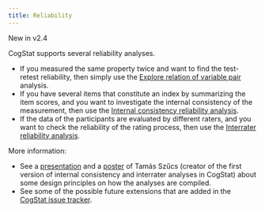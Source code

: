 ```yaml
---
title: Reliability
---
```

New in v2.4

CogStat supports several reliability analyses.

* If you measured the same property twice and want to find the test-retest reliability, then simply use the [Explore relation of variable pair](Explore-relation-of-variable-pair) analysis.
* If you have several items that constitute an index by summarizing the item scores, and you want to investigate the internal consistency of the measurement, then use the [Internal consistency reliability analysis](Internal-consistency-reliability-analysis).
* If the data of the participants are evaluated by different raters, and you want to check the reliability of the rating process, then use the [Interrater reliability analysis](Interrater-reliability-analysis).

More information:
* See a [presentation](https://docs.google.com/presentation/d/1m6L0E-IUdPVmx3Z5BVQfwW9TzkxifJpK/edit?usp=sharing&ouid=100583166572315508937&rtpof=true&sd=true) and a [poster](https://drive.google.com/file/d/1CdjUn-ClVxpHIqKyzeLj7OkqZ_WJDwnS/view?usp=sharing) of Tamás Szűcs (creator of the first version of internal consistency and interrater analyses in CogStat) about some design principles on how the analyses are compiled.
* See some of the possible future extensions that are added in the [CogStat issue tracker](https://github.com/cogstat/cogstat/issues/236).
